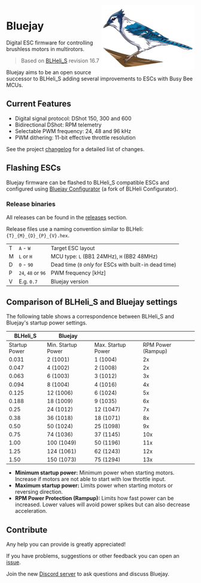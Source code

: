 <img align="right" src="bluejay.svg" alt="Bluejay" width="250">

# Bluejay
Digital ESC firmware for controlling brushless motors in multirotors.

> Based on [BLHeli_S](https://github.com/bitdump/BLHeli) revision 16.7

Bluejay aims to be an open source successor to BLHeli_S adding several improvements to ESCs with Busy Bee MCUs.

## Current Features

- Digital signal protocol: DShot 150, 300 and 600
- Bidirectional DShot: RPM telemetry
- Selectable PWM frequency: 24, 48 and 96 kHz
- PWM dithering: 11-bit effective throttle resolution

See the project [changelog](CHANGELOG.md) for a detailed list of changes.

## Flashing ESCs
Bluejay firmware can be flashed to BLHeli_S compatible ESCs and configured using [Bluejay Configurator](https://github.com/mathiasvr/blheli-configurator/releases) (a fork of BLHeli Configurator).

### Release binaries

All releases can be found in the [releases](https://github.com/mathiasvr/bluejay/releases) section.

Release files use a naming convention similar to BLHeli: `{T}_{M}_{D}_{P}_{V}.hex`.

|   |                    |                                                         |
|---|--------------------|---------------------------------------------------------|
| T | `A` - `W`          | Target ESC layout                                       |
| M | `L` or `H`         | MCU type: `L` (BB1 24MHz), `H` (BB2 48MHz)              |
| D | `0` - `90`         | Dead time (`0` *only* for ESCs with built-in dead time) |
| P | `24`, `48` or `96` | PWM frequency [kHz]                                     |
| V | E.g. `0.7`         | Bluejay version                                         |

## Comparison of BLHeli_S and Bluejay settings
The following table shows a correspondence between BLHeli_S and Bluejay's startup power settings.

| BLHeli_S      | Bluejay            |                    |                    |
|---------------|--------------------|--------------------|--------------------|
| Startup Power | Min. Startup Power | Max. Startup Power | RPM Power (Rampup) |
| 0.031         |   2 (1001)         |  1 (1004)          |  2x                |
| 0.047         |   4 (1002)         |  2 (1008)          |  2x                |
| 0.063         |   6 (1003)         |  3 (1012)          |  3x                |
| 0.094         |   8 (1004)         |  4 (1016)          |  4x                |
| 0.125         |  12 (1006)         |  6 (1024)          |  5x                |
| 0.188         |  18 (1009)         |  9 (1035)          |  6x                |
| 0.25          |  24 (1012)         | 12 (1047)          |  7x                |
| 0.38          |  36 (1018)         | 18 (1071)          |  8x                |
| 0.50          |  50 (1024)         | 25 (1098)          |  9x                |
| 0.75          |  74 (1036)         | 37 (1145)          | 10x                |
| 1.00          | 100 (1049)         | 50 (1196)          | 11x                |
| 1.25          | 124 (1061)         | 62 (1243)          | 12x                |
| 1.50          | 150 (1073)         | 75 (1294)          | 13x                |

- **Minimum startup power:** Minimum power when starting motors. Increase if motors are not able to start with low throttle input.
- **Maximum startup power:** Limits power when starting motors or reversing direction.
- **RPM Power Protection (Rampup):** Limits how fast power can be increased. Lower values will avoid power spikes but can also decrease acceleration.

## Contribute
Any help you can provide is greatly appreciated!

If you have problems, suggestions or other feedback you can open an [issue](https://github.com/mathiasvr/bluejay/issues).

Join the new [Discord server](https://discord.gg/phAmtxnMMN) to ask questions and discuss Bluejay.
